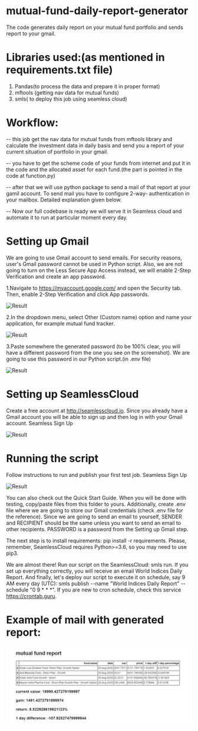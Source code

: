 # mutual-fund-daily-report-generator
The code generates daily report on your mutual fund portfolio and sends  report to your gmail.



# Libraries used:(as mentioned in requirements.txt file)

1. Pandas(to process the data and prepare it in proper format)
2. mftools (getting nav data for mutual funds)
3. smls( to deploy this job using seamless cloud)

# Workflow:

-- this job get the nav data for mutual funds from mftools library and calculate the investment data in daily basis and send you a report of your current situation of portfolio in your gmail.

-- you have to get the scheme code of your funds from internet and put it in the code and the allocated asset for each fund.(the part is pointed in the code at function.py)

-- after that we will use python package to send a mail of that report at your gamil account. To send mail you have to configure 2-way- authentication in your mailbox. Detailed explanation given below.

-- Now our full codebase is ready we will serve it in Seamless cloud and automate it to run at particular moment every day.


# Setting up Gmail
We are going to use Gmail account to send emails. For security reasons, user's Gmail password cannot be used in Python script. Also, we are not going to turn on the Less Secure App Access instead, we will enable 2-Step Verification and create an app password.

1.Navigate to https://myaccount.google.com/ and open the Security tab. Then, enable 2-Step Verification and click App passwords.

![Result](https://github.com/seamless-io/templates/blob/master/images/send_daily_email_yfinance/myaccount.png)

2.In the dropdown menu, select Other (Custom name) option and name your application, for example mutual fund tracker.

![Result](https://github.com/seamless-io/templates/blob/master/images/send_daily_email_yfinance/apps.png)

3.Paste somewhere the generated password (to be 100% clear, you will have a different password from the one you see on the screenshot). We are going to use this password in our Python script.(in .env file)

![Result](https://github.com/seamless-io/templates/blob/master/images/send_daily_email_yfinance/password.png)

# Setting up SeamlessCloud
Create a free account at http://seamlesscloud.io. Since you already have a Gmail account you will be able to sign up and then log in with your Gmail account.
Seamless Sign Up

![Result](https://github.com/seamless-io/templates/blob/master/images/smls-signup.png)

# Running the script
Follow instructions to run and publish your first test job. Seamless Sign Up

![Result](https://github.com/seamless-io/templates/blob/master/images/seamless_no_jobs_screen.png)

You can also check out the Quick Start Guide. When you will be done with testing, copy/paste files from this folder to yours. Additionally, create .env file where we are going to store our Gmail credentials (check .env file for the reference). Since we are going to send an email to yourself, SENDER and RECIPIENT should be the same unless you want to send an email to other recipients. PASSWORD is a password from the Setting up Gmail step.

The next step is to install requirements: pip install -r requirements. Please, remember, SeamlessCloud requires Python>=3.6, so you may need to use pip3.

We are almost there! Run our script on the SeamlessCloud: smls run. If you set up everything correctly, you will receive an email World Indices Daily Report. And finally, let's deploy our script to execute it on schedule, say 9 AM every day (UTC): smls publish --name "World Indices Daily Report" --schedule "0 9 * * *". If you are new to cron schedule, check this service https://crontab.guru.



# Example of mail with generated report:

![Result](https://github.com/Escanor1996/mutual-fund-daily-report-generator/blob/master/mail-report.PNG)




